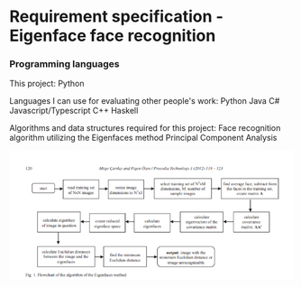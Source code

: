 # Requirement specification - Eigenface face recognition

### Programming languages
This project: 
Python

Languages I can use for evaluating other people's work:
Python
Java
C#
Javascript/Typescript
C++
Haskell

Algorithms and data structures required for this project:
Face recognition algorithm utilizing the Eigenfaces method
Principal Component Analysis

![eigenfaces process flow](https://github.com/ni-eminen/eigenface/blob/master/documentation/imgs/eigenfaces-algorithm.png)
